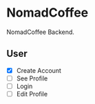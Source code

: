 # NomadCoffee

NomadCoffee Backend.

## User

- [x] Create Account
- [ ] See Profile
- [ ] Login
- [ ] Edit Profile
